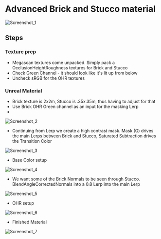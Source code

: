 # Advanced Brick and Stucco material
![Screenshot_1](https://user-images.githubusercontent.com/36862146/223380115-1b2b72d5-0286-4888-a84f-775aea2757c4.png)

## Steps
### Texture prep
- Megascan textures come unpacked. Simply pack a OcclusionHeightRoughness textures for Brick and Stucco
- Check Green Channel - it should look like it's lit up from below
- Uncheck sRGB for the OHR textures
### Unreal Material
- Brick texture is 2x2m, Stucco is .35x.35m, thus having to adjust for that
- Use Brick OHR Green channel as an input for the masking Lerp
- 
![Screenshot_2](https://user-images.githubusercontent.com/36862146/223380451-e032b210-1daa-4513-8f66-c6c94eced32f.png)

- Continuing from Lerp we create a high contrast mask. Mask (G) drives the main Lerps between Brick and Stucco, Saturated Subtraction drives the Transition Color

![Screenshot_3](https://user-images.githubusercontent.com/36862146/223380599-a1167657-f5bd-4d3a-859e-857281aab70b.png)

- Base Color setup

![Screenshot_4](https://user-images.githubusercontent.com/36862146/223382273-3d577831-e7c0-48ae-a974-0f77748a32b0.png)

- We want some of the Brick Normals to be seen through Stucco. BlendAngleCorrectedNormals into a 0.8 Lerp into the main Lerp

![Screenshot_5](https://user-images.githubusercontent.com/36862146/223382293-e73ec8d2-a754-4fec-9e59-cfa7ec7af188.png)

- OHR setup

![Screenshot_6](https://user-images.githubusercontent.com/36862146/223382304-df256e88-7ffc-4b98-aede-6dc87c28ca90.png)

- Finished Material

![Screenshot_7](https://user-images.githubusercontent.com/36862146/223383295-dac55cce-d206-4319-adbc-c041580d4e13.png)
